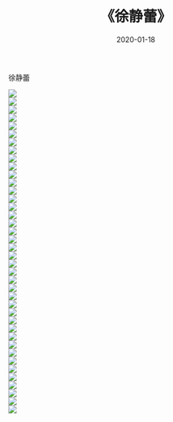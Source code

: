 ﻿---
layout: post
title:  《徐静蕾》
date:   2020-01-18
img: http://pic.660000.xyz/1:/壁纸/明星魅力/华人明星/徐静蕾/000.jpg
categories: [美女, 清纯, 唯美]
---

徐静蕾

 ![](http://pic.660000.xyz/1:/壁纸/明星魅力/华人明星/徐静蕾/001.jpg) <br>![](http://pic.660000.xyz/1:/壁纸/明星魅力/华人明星/徐静蕾/002.jpg) <br>![](http://pic.660000.xyz/1:/壁纸/明星魅力/华人明星/徐静蕾/003.jpg) <br>![](http://pic.660000.xyz/1:/壁纸/明星魅力/华人明星/徐静蕾/004.jpg) <br>![](http://pic.660000.xyz/1:/壁纸/明星魅力/华人明星/徐静蕾/005.jpg) <br>![](http://pic.660000.xyz/1:/壁纸/明星魅力/华人明星/徐静蕾/006.jpg) <br>![](http://pic.660000.xyz/1:/壁纸/明星魅力/华人明星/徐静蕾/007.jpg) <br>![](http://pic.660000.xyz/1:/壁纸/明星魅力/华人明星/徐静蕾/008.jpg) <br>![](http://pic.660000.xyz/1:/壁纸/明星魅力/华人明星/徐静蕾/009.jpg) <br>![](http://pic.660000.xyz/1:/壁纸/明星魅力/华人明星/徐静蕾/010.jpg) <br>![](http://pic.660000.xyz/1:/壁纸/明星魅力/华人明星/徐静蕾/011.jpg) <br>![](http://pic.660000.xyz/1:/壁纸/明星魅力/华人明星/徐静蕾/012.jpg) <br>![](http://pic.660000.xyz/1:/壁纸/明星魅力/华人明星/徐静蕾/013.jpg) <br>![](http://pic.660000.xyz/1:/壁纸/明星魅力/华人明星/徐静蕾/014.jpg) <br>![](http://pic.660000.xyz/1:/壁纸/明星魅力/华人明星/徐静蕾/015.jpg) <br>![](http://pic.660000.xyz/1:/壁纸/明星魅力/华人明星/徐静蕾/016.jpg) <br>![](http://pic.660000.xyz/1:/壁纸/明星魅力/华人明星/徐静蕾/017.jpg) <br>![](http://pic.660000.xyz/1:/壁纸/明星魅力/华人明星/徐静蕾/018.jpg) <br>![](http://pic.660000.xyz/1:/壁纸/明星魅力/华人明星/徐静蕾/019.jpg) <br>![](http://pic.660000.xyz/1:/壁纸/明星魅力/华人明星/徐静蕾/020.jpg) <br>![](http://pic.660000.xyz/1:/壁纸/明星魅力/华人明星/徐静蕾/021.jpg) <br>![](http://pic.660000.xyz/1:/壁纸/明星魅力/华人明星/徐静蕾/022.jpg) <br>![](http://pic.660000.xyz/1:/壁纸/明星魅力/华人明星/徐静蕾/023.jpg) <br>![](http://pic.660000.xyz/1:/壁纸/明星魅力/华人明星/徐静蕾/024.jpg) <br>![](http://pic.660000.xyz/1:/壁纸/明星魅力/华人明星/徐静蕾/025.jpg) <br>![](http://pic.660000.xyz/1:/壁纸/明星魅力/华人明星/徐静蕾/026.jpg) <br>![](http://pic.660000.xyz/1:/壁纸/明星魅力/华人明星/徐静蕾/027.jpg) <br>![](http://pic.660000.xyz/1:/壁纸/明星魅力/华人明星/徐静蕾/028.jpg) <br>![](http://pic.660000.xyz/1:/壁纸/明星魅力/华人明星/徐静蕾/029.jpg) <br>![](http://pic.660000.xyz/1:/壁纸/明星魅力/华人明星/徐静蕾/030.jpg) <br>![](http://pic.660000.xyz/1:/壁纸/明星魅力/华人明星/徐静蕾/031.jpg) <br>![](http://pic.660000.xyz/1:/壁纸/明星魅力/华人明星/徐静蕾/032.jpg) <br>![](http://pic.660000.xyz/1:/壁纸/明星魅力/华人明星/徐静蕾/033.jpg) <br>![](http://pic.660000.xyz/1:/壁纸/明星魅力/华人明星/徐静蕾/034.jpg) <br>![](http://pic.660000.xyz/1:/壁纸/明星魅力/华人明星/徐静蕾/035.jpg) <br>![](http://pic.660000.xyz/1:/壁纸/明星魅力/华人明星/徐静蕾/036.jpg) <br>![](http://pic.660000.xyz/1:/壁纸/明星魅力/华人明星/徐静蕾/037.jpg) <br>![](http://pic.660000.xyz/1:/壁纸/明星魅力/华人明星/徐静蕾/038.jpg) <br>![](http://pic.660000.xyz/1:/壁纸/明星魅力/华人明星/徐静蕾/039.jpg) <br>![](http://pic.660000.xyz/1:/壁纸/明星魅力/华人明星/徐静蕾/040.jpg) <br>